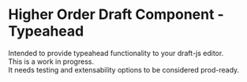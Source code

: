# Higher Order Draft Component - Typeahead

Intended to provide typeahead functionality to your draft-js editor.  
This is a work in progress.  
It needs testing and extensability options to be considered prod-ready. 

